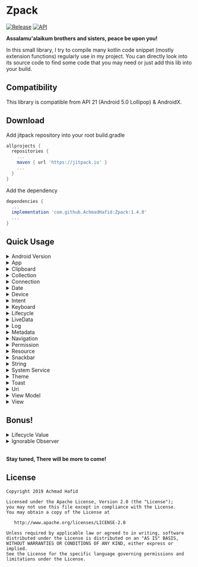 Zpack
====================

[![Release](https://jitpack.io/v/AchmadHafid/Zpack.svg)](https://jitpack.io/#AchmadHafid/toolbar-badge-menu-item)
[![API](https://img.shields.io/badge/API-21%2B-brightgreen.svg?style=flat)](https://android-arsenal.com/api?level=21)

**Assalamu'alaikum brothers and sisters, peace be upon you!**

In this small library, I try to compile many kotlin code snippet (mostly extension functions) regularly use in my project.
You can directly look into its source code to find some code that you may need or just add this lib into your build.


Compatibility
-------------

This library is compatible from API 21 (Android 5.0 Lollipop) & AndroidX.


Download
--------

Add jitpack repository into your root build.gradle

```groovy
allprojects {
  repositories {
    ...
    maven { url 'https://jitpack.io' }
    ...
  }
}
```

Add the dependency

```groovy
dependencies {
  ...
  implementation 'com.github.AchmadHafid:Zpack:1.4.0'
  ...
}
```


Quick Usage
-----------


<details>
  <summary>Android Version</summary>

```kotlin
//Version checking

fun belowLollipopMR1()
fun belowMarshmallow()
fun belowNougat()
fun belowNougatMR1()
fun belowOreo()
fun belowOreoMR1()
fun belowPie()
fun belowQ()

fun atLeastLollipopMR1()
fun atLeastMarshmallow()
fun atLeastNougat()
fun atLeastNougatMR1()
fun atLeastOreo()
fun atLeastOreoMR1()
fun atLeastPie()
fun atLeastQ()
```

</details>
<details>
  <summary>App</summary>

```kotlin
// Inquiry apps info that available on the device

val Context.appName
val Context.appIcon
val Context.foregroundApp
val Context.installedApps
val Context.installedAppsWithLaunchIntent
val Context.installedAppsWithLaunchActivity
val Context.installedLauncherApp

fun Context.getAppName()
fun Context.getAppIcon()
```

</details>
<details>
  <summary>Clipboard</summary>

```kotlin
fun Context.copyPlainTextToClipboard()
fun Context.copyHtmlTextToClipboard()
fun Context.copyRawUriToClipboard()
```

</details>
<details>
  <summary>Collection</summary>

```kotlin
// Null checking

val Collection.areAllNull
val Collection.areAllNotNull

fun areAllNull()
fun areAllNotNull()

// Collection operation

fun MutableList.addIfNotExist()

// Transformer

fun Map<K, List<V>>.asMutable(): MutableMap<K, MutableList<V>>
fun Map<K, Set<V>>.asMutable(): MutableMap<K, MutableSet<V>>
```

</details>
<details>
  <summary>Connection</summary>

```kotlin
val Context.isConnected
val Context.isMobileDataEnabled
val Context.isWifiEnabled
```

</details>
<details>
  <summary>Date</summary>

```kotlin
val Date.isToday
val Date.isYesterday
val Date.formatCompact
val Date.formatShort
val Date.formatMedium
val Date.formatLong

fun String.toDate()
```

</details>
<details>
  <summary>Device</summary>

```kotlin
val Context.hasSoftNavigationKeys
val Context.isScreenOn
val Context.isDeviceLocked
val Context.displayWidth
val Context.displayHeight
val Context.statusBarHeight
val Context.navigationBarHeight
val FragmentActivity.actionBarHeight
```

</details>
<details>
  <summary>Intent</summary>

```kotlin
fun Context.intent()
fun Intent.canBeResolved()

// Common Screen

fun Context.startActivityIfResolved()
fun Context.openAppDetailSettings()
fun Context.openAdminSettings()
fun Context.openUsageAccessSettings()
fun Context.openWirelessSettings()
fun Context.openWriteSettings()

// Common Action

fun Context.openHomeLauncher()
fun Context.share()
fun Context.openUrl()
fun Context.sendEmail()
fun Context.dial()
fun Context.sendSms()

// Service

fun Context.stopService()
fun Context.startService()
fun Context.startForegroundServiceCompat()
fun AppCompatActivity.startForegroundServiceCompat()
```

</details>
<details>
  <summary>Keyboard</summary>

```kotlin
fun Window.adjustKeyboard()
```

</details>
<details>
  <summary>Lifecycle</summary>

```kotlin
val FragmentActivity.lifecycleState
val Fragment.lifecycleState
val Fragment.viewLifecycle
val Fragment.viewLifecycleState
val Fragment.viewLifecycleScope
```

</details>
<details>
  <summary>LiveData</summary>

```kotlin
fun MutableLiveData.setValueIfNew()
fun MutableLiveData.notifyObserver()
```

</details>
<details>
  <summary>Log</summary>

```kotlin
fun d()
fun e()
fun i()
fun v()
fun w()
```

</details>
<details>
  <summary>Metadata</summary>

```kotlin
val Context.metaData
```

</details>
<details>
  <summary>Navigation</summary>

```kotlin
val Fragment.appCompatActivity
val Fragment.isStartDestination
fun Fragment.finish() // popup fragment from navigation stack
```

</details>
<details>
  <summary>Permission</summary>

```kotlin
val IntArray.arePermissionsGranted

fun Context.arePermissionsGranted()
fun Context.isPermissionGranted()

val Context.hasWriteSettingPermission
val Context.hasAppUsagePermission

fun AppCompatActivity.requestPermissionCompat()
fun AppCompatActivity.shouldShowRequestPermissionRationales()
fun Fragment.shouldShowRequestPermissionRationales()
```

</details>
<details>
  <summary>Resource</summary>

```kotlin
fun Context.stringRes()
fun Context.stringArrayRes()
fun Context.stringListRes()
fun Context.intRes()
fun Context.intArrayRes()
fun Context.intListRes()
fun Context.dimenRes()
fun Context.colorRes()

fun Fragment.stringRes()
fun Fragment.stringArrayRes()
fun Fragment.stringListRes()
fun Fragment.intRes()
fun Fragment.intArrayRes()
fun Fragment.intListRes()
fun Fragment.dimenRes()
fun Fragment.colorRes()

fun Context.getColorCompat()
fun Context.resolveColor()

fun Context.dpToPx()
fun Context.pxToDp()
fun Context.spToPx()
fun Context.pxToSp()
```

</details>
<details>
  <summary>Snackbar</summary>

```kotlin
fun View.snackBarShort()
fun View.snackBarLong()
fun View.snackBarForever()
```

</details>
<details>
  <summary>String</summary>

```kotlin
val String.toCamelCase
val String.toTitleCase

val String?.blankIfNull
val String?.nullIfBlank
fun String?.orEmpty()
```

</details>
<details>
  <summary>System Service</summary>

```kotlin
// All System Service

val Context.accessibilityManager
...
val Context.windowManager
```

</details>
<details>
  <summary>Theme</summary>

```kotlin
fun applyTheme()
fun lightTheme()
fun darkTheme()
fun defaultTheme()
fun AppCompatActivity.toggleTheme()

val Context.isDarkThemeEnabled
```

</details>
<details>
  <summary>Toast</summary>

```kotlin
fun Context.toastShort
fun Context.toastLong
fun Fragment.toastShort
fun Fragment.toastLong
```

</details>
<details>
  <summary>Uri</summary>

```kotlin
val Uri.isContent
val Uri.isFile
val Uri.isContentOrFile
val Uri.isHttp
val Uri.isHttps
val Uri.isUrl

fun Context.deleteLocalUri()
fun Context.deleteLocalUris()
```

</details>
<details>
  <summary>View Model</summary>

```kotlin
fun ViewModelProvider.getViewModel()
fun FragmentActivity.getViewModel()
fun Fragment.getViewModel()
fun Fragment.getViewModelWithActivityScope()
fun Fragment.getViewModelWithParentScope()
```

</details>
<details>
  <summary>View</summary>
    <br/>
    <details>
  	<summary>Bottom Sheet Dialog</summary>

  ```kotlin
  fun BottomSheetDialog.setExpanded()
  ```

  </details>
  <details>
  	<summary>Constraint Layout</summary>

  ```kotlin
  fun View.clearConstraint()
  var View.constraintMarginStart
  var View.constraintMarginEnd
  ```

  </details>
  <details>
  	<summary>Edit Text</summary>

  ```kotlin
  var EditText.value
  fun EditText.setText()
  fun EditText.onInput()
  fun EditText.showPasswordInputType()
  fun EditText.hidePasswordInputType()
  fun EditText.togglePasswordVisibility()

  const val INPUT_TYPE_VISIBLE_PASSWORD
  const val INPUT_TYPE_HIDDEN_PASSWORD
  ```

  </details>
  <details>
  	<summary>Image View</summary>

  ```kotlin
  fun ImageView.setImageTintList()
  ```

  </details>
  <details>
	<summary>Text View</summary>

  ```kotlin
  fun TextView.setFontRes()
  fun TextView.setTextAppearanceRes()
  fun TextView.setTextRes()
  fun TextView.clear()
  fun TextView.underLine()
  fun TextView.deleteLine()
  fun TextView.bold()
  ```

  </details>
  <details>
  	<summary>View</summary>

  ```kotlin
  fun View.f(id) // shortcut for findViewById(id)
  fun ViewGroup.inflate()

  // Visibility

  val View.isVisible
  fun View.show()
  fun List<View>.show()
  fun View.showIf()
  fun List<View>.showIf()

  val View.isInvisible
  fun View.invisible()
  fun List<View>.invisible()
  fun View.invisibleIf()
  fun List<View>.invisibleIf

  val View.isGone
  fun View.gone()
  fun List<View>.gone()
  fun View.goneIf()
  fun List<View>.goneIf()

  fun View.visibleOrInvisible()
  fun List<View>.visibleOrInvisible()
  fun View.visibleOrGone()
  fun List<View>.visibleOrGone()

  // Availability

  val List<View>.areAllEnabled
  val List<View>.areAllDisabled
  fun List<View>.enabled()

  // Resource

  fun View.setPaddingRes()
  fun View.setBackgroundColorRes()

  // Shape

  fun View.makeRoundedCornerOnTop()

  // Listener

  fun View.onSingleClick()
  ```

  </details>
</details>

Bonus!
-----------
<details>
  <summary>Lifecycle Value</summary>
Forgot to reset a value to null at 'onDestroy' ? Use this handy delegate!

```kotlin
class MainActivity : AppCompatActivity(R.layout.activity_main) { // can also be used inside Fragment or LifecycleService

    private var myObj: SomeHeavyObject? by lifecycleVar { // or viewLifecycleVar for Fragment's view lifecycle binding
    	d("MyInt is destroyed")
        /**
         * this callback will be called at 'onDestroy'
         * after this callback returned, 'myInt' will be set to null
         */
    }

    fun onCreate(savedInstanceState: Bundle?) {
    	super.onCreate(savedInstanceState)
        myObj = SomeHeavyObject() // use value as usual
    }

}
```

</details>
<details>
	<summary>Ignorable Observer</summary>
Usually we attach a livedata observer at 'OnCreate' lifecycle event. This is a standard way to make sure that we only attach an observer once. But what if you want to attach a livedata observer dynamically? maybe after some event like 'onClick'? Use this handy extension!

```kotlin
class MainActivity : AppCompatActivity(R.layout.activity_main) {

    fun thisFunctionMaybeCalledMultipleTimes() {
        /**
         * below observe function will be ignored if already called before
         * by doing this, we prevent a multiple observer with the same lifecycle owner to be attached to the same livedata
         */
        myViewModel.myLiveData.observeOrIgnore() {
            // callback
        }
    }

}
```

</details>

<br/>**Stay tuned, There will be more to come!**<br/>


License
-------

    Copyright 2019 Achmad Hafid

    Licensed under the Apache License, Version 2.0 (the "License");
    you may not use this file except in compliance with the License.
    You may obtain a copy of the License at

       http://www.apache.org/licenses/LICENSE-2.0

    Unless required by applicable law or agreed to in writing, software
    distributed under the License is distributed on an "AS IS" BASIS,
    WITHOUT WARRANTIES OR CONDITIONS OF ANY KIND, either express or implied.
    See the License for the specific language governing permissions and
    limitations under the License.
